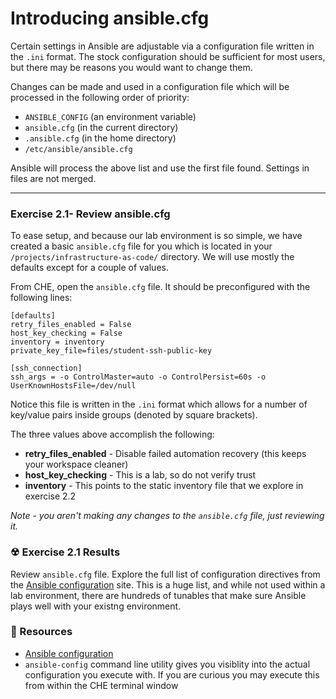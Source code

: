 # Introducing ansible.cfg

Certain settings in Ansible are adjustable via a configuration file written in the `.ini` format.
The stock configuration should be sufficient for most users, but there may be reasons you would want to change them.

Changes can be made and used in a configuration file which will be processed in the following order of priority:

 - `ANSIBLE_CONFIG` (an environment variable)
 - `ansible.cfg` (in the current directory)
 - `.ansible.cfg` (in the home directory)
 - `/etc/ansible/ansible.cfg`

Ansible will process the above list and use the first file found. Settings in files are not merged.

<hr>

### Exercise 2.1- Review ansible.cfg

To ease setup, and because our lab environment is so simple, we have created a basic `ansible.cfg` file for
you which is located in your `/projects/infrastructure-as-code/` directory.  We will use mostly the defaults
except for a couple of values.

From CHE, open the `ansible.cfg` file.  It should be preconfigured with the following lines:

```
[defaults]
retry_files_enabled = False
host_key_checking = False
inventory = inventory
private_key_file=files/student-ssh-public-key

[ssh_connection]
ssh_args = -o ControlMaster=auto -o ControlPersist=60s -o UserKnownHostsFile=/dev/null
```

Notice this file is written in the `.ini` format which allows for a number of key/value pairs inside 
groups (denoted by square brackets).

The three values above accomplish the following:

 - **retry_files_enabled** - Disable failed automation recovery (this keeps your workspace cleaner)
 - **host_key_checking** - This is a lab, so do not verify trust
 - **inventory** - This points to the static inventory file that we explore in exercise 2.2

*Note - you aren't making any changes to the `ansible.cfg` file, just reviewing it.*


### ☢ Exercise 2.1 Results

Review `ansible.cfg` file.  Explore the full list of configuration directives from the
[Ansible configuration](http://docs.ansible.com/ansible/latest/intro_configuration.html)
site.  This is a huge list, and while not used within a lab environment, there are hundreds of
tunables that make sure Ansible plays well with your existng environment.



### 📗 Resources

 - [Ansible configuration](http://docs.ansible.com/ansible/latest/intro_configuration.html)
 - `ansible-config` command line utility gives you visiblity into the actual configuration you
   execute with.  If you are curious you may execute this from within the CHE terminal window

